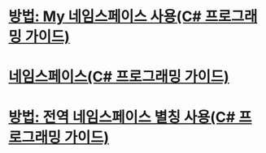 # [방법: My 네임스페이스 사용(C# 프로그래밍 가이드)](how-to-use-the-my-namespace.md)
# [네임스페이스(C# 프로그래밍 가이드)](index.md)
# [방법: 전역 네임스페이스 별칭 사용(C# 프로그래밍 가이드)](how-to-use-the-global-namespace-alias.md)
